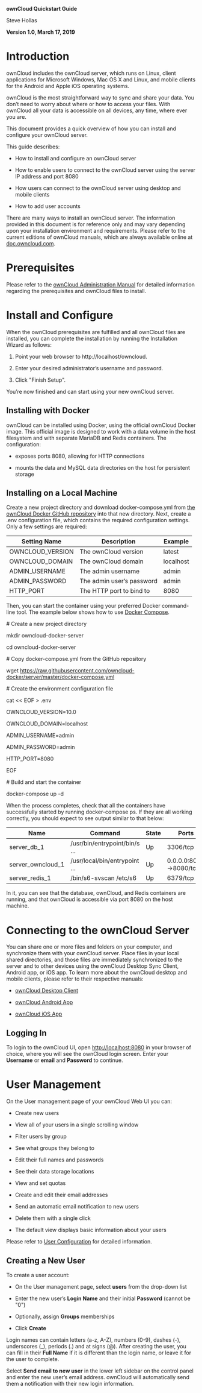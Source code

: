 **ownCloud Quickstart Guide**

Steve Hollas

**Version 1.0, March 17, 2019**

Introduction
============

ownCloud includes the ownCloud server, which runs on Linux, client applications
for Microsoft Windows, Mac OS X and Linux, and mobile clients for the Android
and Apple iOS operating systems.

ownCloud is the most straightforward way to sync and share your data. You don’t
need to worry about where or how to access your files. With ownCloud all your
data is accessible on all devices, any time, where ever you are.

This document provides a quick overview of how you can install and configure
your ownCloud server.

This guide describes:

-   How to install and configure an ownCloud server

-   How to enable users to connect to the ownCloud server using the server IP
    address and port 8080

-   How users can connect to the ownCloud server using desktop and mobile
    clients

-   How to add user accounts

There are many ways to install an ownCloud server. The information provided in
this document is for reference only and may vary depending upon your
installation environment and requirements. Please refer to the current editions
of ownCloud manuals, which are always available online at
[doc.owncloud.com](https://doc.owncloud.com/server/).

Prerequisites
=============

Please refer to the [ownCloud Administration
Manual](https://doc.owncloud.com/server/admin_manual/) for detailed information
regarding the prerequisites and ownCloud files to install.

Install and Configure
=====================

When the ownCloud prerequisites are fulfilled and all ownCloud files are
installed, you can complete the installation by running the Installation Wizard
as follows:

1.  Point your web browser to http://localhost/owncloud.

2.  Enter your desired administrator’s username and password.

3.  Click "Finish Setup".

You’re now finished and can start using your new ownCloud server.

Installing with Docker
----------------------

ownCloud can be installed using Docker, using the official ownCloud Docker
image. This official image is designed to work with a data volume in the host
filesystem and with separate MariaDB and Redis containers. The configuration:

-   exposes ports 8080, allowing for HTTP connections

-   mounts the data and MySQL data directories on the host for persistent
    storage

Installing on a Local Machine
-----------------------------

Create a new project directory and download docker-compose.yml from [the
ownCloud Docker GitHub
repository](https://github.com/owncloud-docker/server.git) into that new
directory. Next, create a .env configuration file, which contains the required
configuration settings. Only a few settings are required:

| **Setting Name** | **Description**           | **Example** |
|------------------|---------------------------|-------------|
| OWNCLOUD_VERSION | The ownCloud version      | latest      |
| OWNCLOUD_DOMAIN  | The ownCloud domain       | localhost   |
| ADMIN_USERNAME   | The admin username        | admin       |
| ADMIN_PASSWORD   | The admin user’s password | admin       |
| HTTP_PORT        | The HTTP port to bind to  | 8080        |

Then, you can start the container using your preferred Docker command-line tool.
The example below shows how to use [Docker
Compose](https://docs.docker.com/compose/).

\# Create a new project directory

mkdir owncloud-docker-server

cd owncloud-docker-server

\# Copy docker-compose.yml from the GitHub repository

wget
https://raw.githubusercontent.com/owncloud-docker/server/master/docker-compose.yml

\# Create the environment configuration file

cat \<\< EOF \> .env

OWNCLOUD_VERSION=10.0

OWNCLOUD_DOMAIN=localhost

ADMIN_USERNAME=admin

ADMIN_PASSWORD=admin

HTTP_PORT=8080

EOF

\# Build and start the container

docker-compose up -d

When the process completes, check that all the containers have successfully
started by running docker-compose ps. If they are all working correctly, you
should expect to see output similar to that below:

| **Name**          | **Command**                   | **State** | **Ports**               |
|-------------------|-------------------------------|-----------|-------------------------|
| server_db_1       | /usr/bin/entrypoint/bin/s …   | Up        | 3306/tcp                |
| server_owncloud_1 | /usr/local/bin/entrypoint …   | Up        | 0.0.0.0:8080-\>8080/tcp |
| server_redis_1    | /bin/s6-svscan /etc/s6        | Up        | 6379/tcp                |

In it, you can see that the database, ownCloud, and Redis containers are
running, and that ownCloud is accessible via port 8080 on the host machine.

Connecting to the ownCloud Server
=================================

You can share one or more files and folders on your computer, and synchronize
them with your ownCloud server. Place files in your local shared directories,
and those files are immediately synchronized to the server and to other devices
using the ownCloud Desktop Sync Client, Android app, or iOS app. To learn more
about the ownCloud desktop and mobile clients, please refer to their respective
manuals:

-   [ownCloud Desktop Client](https://doc.owncloud.com/desktop/latest/)

-   [ownCloud Android App](https://doc.owncloud.com/android/)

-   [ownCloud iOS App](https://doc.owncloud.com/ios/)

Logging In
----------

To login to the ownCloud UI,
open [http://localhost:8080](http://localhost:8080/) in your browser of choice,
where you will see the ownCloud login screen. Enter your **Username** or
**email** and **Password** to continue.

User Management
===============

On the User management page of your ownCloud Web UI you can:

-   Create new users

-   View all of your users in a single scrolling window

-   Filter users by group

-   See what groups they belong to

-   Edit their full names and passwords

-   See their data storage locations

-   View and set quotas

-   Create and edit their email addresses

-   Send an automatic email notification to new users

-   Delete them with a single click

-   The default view displays basic information about your users

Please refer to [User
Configuration](https://doc.owncloud.org/server/10.1/admin_manual/configuration/user/user_configuration.html)
for detailed information.

Creating a New User
-------------------

To create a user account:

-   On the User management page, select **users** from the drop-down list

-   Enter the new user’s **Login Name** and their initial **Password** (cannot
    be "0")

-   Optionally, assign **Groups** memberships

-   Click **Create**

Login names can contain letters (a-z, A-Z), numbers (0-9), dashes (-),
underscores (_), periods (.) and at signs (\@). After creating the user, you can
fill in their **Full Name** if it is different than the login name, or leave it
for the user to complete.

Select **Send email to new user** in the lower left sidebar on the control panel
and enter the new user’s email address. ownCloud will automatically send them a
notification with their new login information. 
